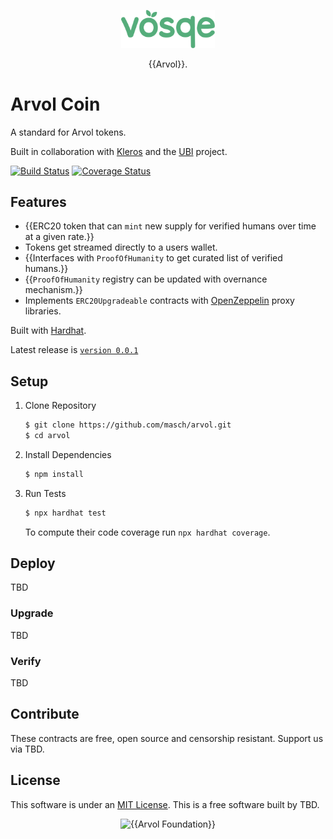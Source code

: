 <p align="center">
<img src="docs/logo/arvol_token.svg" width="150" title="{{Arvol Dapp Screenshot 2020}}">
</p>

<p align="center">
{{Arvol}}.
</p>

# Arvol Coin

A standard for Arvol tokens. 

Built in collaboration with [Kleros](https://github.com/kleros) and the [UBI](https://github.com/DemocracyEarth/ubi) project.

[![Build Status](https://travis-ci.com/Arvol/arvol.svg?branch=master)](https://travis-ci.com/Arvol/arvol) [![Coverage Status](https://coveralls.io/repos/github/Arvol/arvol/badge.svg?branch=master)](https://coveralls.io/github/Arvol/arvol?branch=master)

## Features

- {{ERC20 token that can `mint` new supply for verified humans over time at a given rate.}}
- Tokens get streamed directly to a users wallet.
- {{Interfaces with `ProofOfHumanity` to get curated list of verified humans.}}
- {{`ProofOfHumanity` registry can be updated with overnance mechanism.}}
- Implements `ERC20Upgradeable` contracts with [OpenZeppelin](https://github.com/openzeppelin) proxy libraries.

Built with [Hardhat](https://github.com/nomiclabs/hardhat). 

Latest release is [`version 0.0.1`](https://github.com/Arvol/arvol/releases)

## Setup

1. Clone Repository

    ```sh
    $ git clone https://github.com/masch/arvol.git
    $ cd arvol
    ```

2. Install Dependencies

    ```sh
    $ npm install
    ```

3. Run Tests

    ```sh
    $ npx hardhat test
    ```

    To compute their code coverage run `npx hardhat coverage`.

## Deploy

TBD

### Upgrade

TBD

### Verify

TBD

## Contribute

These contracts are free, open source and censorship resistant. Support us via TBD.

## License

This software is under an [MIT License](LICENSE.md). This is a free software built by TBD.

<p align="center">
<img src="docs/democracy-earth.png" width="400" title="{{Arvol Foundation}}">
</p>

